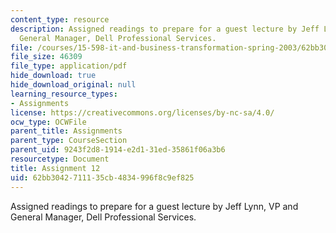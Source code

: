 ```yaml
---
content_type: resource
description: Assigned readings to prepare for a guest lecture by Jeff Lynn, VP and
  General Manager, Dell Professional Services.
file: /courses/15-598-it-and-business-transformation-spring-2003/62bb3042711135cb4834996f8c9ef825_assignment11.pdf
file_size: 46309
file_type: application/pdf
hide_download: true
hide_download_original: null
learning_resource_types:
- Assignments
license: https://creativecommons.org/licenses/by-nc-sa/4.0/
ocw_type: OCWFile
parent_title: Assignments
parent_type: CourseSection
parent_uid: 9243f2d8-1914-e2d1-31ed-35861f06a3b6
resourcetype: Document
title: Assignment 12
uid: 62bb3042-7111-35cb-4834-996f8c9ef825
---
```

Assigned readings to prepare for a guest lecture by Jeff Lynn, VP and General Manager, Dell Professional Services.